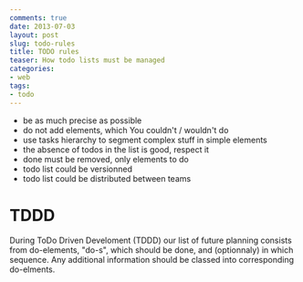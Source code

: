 ```yaml
--- 
comments: true 
date: 2013-07-03
layout: post 
slug: todo-rules
title: TODO rules
teaser: How todo lists must be managed
categories: 
- web 
tags: 
- todo
---
```


* be as much precise as possible
* do not add elements, which You couldn't / wouldn't do
* use tasks hierarchy to segment complex stuff in simple elements
* the absence of todos in the list is good, respect it
* done must be removed, only elements to do
* todo list could be versionned
* todo list could be distributed between teams

# TDDD

During ToDo Driven Develoment (TDDD) our list of future planning consists from do-elements, "do-s", which should be done, and (optionnaly) in which sequence. Any additional information should be classed into corresponding do-elments.
